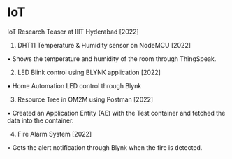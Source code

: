# IoT

IoT Research Teaser at IIIT Hyderabad [2022]

1.	DHT11 Temperature & Humidity sensor on NodeMCU [2022]

•	Shows the temperature and humidity of the room through ThingSpeak.

2.	LED Blink control using BLYNK application [2022]

•	Home Automation LED control through Blynk

3.	Resource Tree in OM2M using Postman [2022]

•	Created an Application Entity (AE) with the Test container and fetched the data into the container.

4.	Fire Alarm System [2022]

•	Gets the alert notification through Blynk when the fire is detected.
